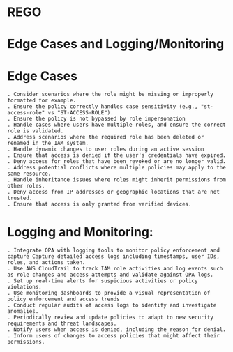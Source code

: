 # REGO

# Edge Cases and Logging/Monitoring

# Edge Cases
    . Consider scenarios where the role might be missing or improperly formatted for example.
    . Ensure the policy correctly handles case sensitivity (e.g., "st-access-role" vs "ST-ACCESS-ROLE").
    . Ensure the policy is not bypassed by role impersonation
    . Handle cases where users have multiple roles, and ensure the correct role is validated.
    . Address scenarios where the required role has been deleted or renamed in the IAM system.
    . Handle dynamic changes to user roles during an active session
    . Ensure that access is denied if the user's credentials have expired.
    . Deny access for roles that have been revoked or are no longer valid.
    . Address potential conflicts where multiple policies may apply to the same resource.
    . Handle inheritance issues where roles might inherit permissions from other roles.
    . Deny access from IP addresses or geographic locations that are not trusted.
    . Ensure that access is only granted from verified devices.

# Logging and Monitoring:
    . Integrate OPA with logging tools to monitor policy enforcement and capture Capture detailed access logs including timestamps, user IDs, roles, and actions taken.
    . Use AWS CloudTrail to track IAM role activities and log events such as role changes and access attempts and validate against OPA logs.
    . Set up real-time alerts for suspicious activities or policy violations.
    . Use monitoring dashboards to provide a visual representation of policy enforcement and access trends
    . Conduct regular audits of access logs to identify and investigate anomalies.
    . Periodically review and update policies to adapt to new security requirements and threat landscapes.
    . Notify users when access is denied, including the reason for denial.
    . Inform users of changes to access policies that might affect their permissions.
